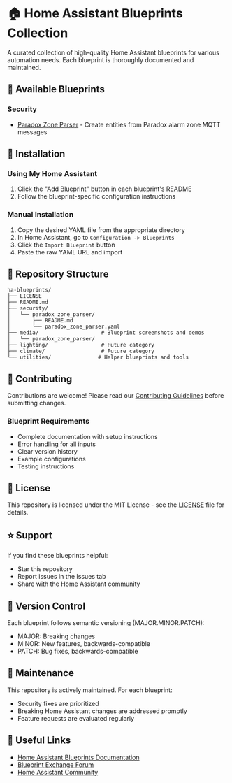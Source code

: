 # 🏠 Home Assistant Blueprints Collection

A curated collection of high-quality Home Assistant blueprints for various automation needs. Each blueprint is thoroughly documented and maintained.

## 📑 Available Blueprints

### Security
- [Paradox Zone Parser](./security/paradox_zone_parser/README.md) - Create entities from Paradox alarm zone MQTT messages

<!-- Add new blueprints here -->

## 🔧 Installation

### Using My Home Assistant
1. Click the "Add Blueprint" button in each blueprint's README
2. Follow the blueprint-specific configuration instructions

### Manual Installation
1. Copy the desired YAML file from the appropriate directory
2. In Home Assistant, go to `Configuration -> Blueprints`
3. Click the `Import Blueprint` button
4. Paste the raw YAML URL and import

## 📁 Repository Structure
```
ha-blueprints/
├── LICENSE
├── README.md
├── security/
│   └── paradox_zone_parser/
│       ├── README.md
│       └── paradox_zone_parser.yaml
├── media/                    # Blueprint screenshots and demos
│   └── paradox_zone_parser/
├── lighting/                 # Future category
├── climate/                  # Future category
└── utilities/               # Helper blueprints and tools
```

## 🤝 Contributing

Contributions are welcome! Please read our [Contributing Guidelines](CONTRIBUTING.md) before submitting changes.

### Blueprint Requirements
- Complete documentation with setup instructions
- Error handling for all inputs
- Clear version history
- Example configurations
- Testing instructions

## 📝 License

This repository is licensed under the MIT License - see the [LICENSE](LICENSE) file for details.

## ⭐ Support

If you find these blueprints helpful:
- Star this repository
- Report issues in the Issues tab
- Share with the Home Assistant community

## 🔄 Version Control

Each blueprint follows semantic versioning (MAJOR.MINOR.PATCH):
- MAJOR: Breaking changes
- MINOR: New features, backwards-compatible
- PATCH: Bug fixes, backwards-compatible

## 📅 Maintenance

This repository is actively maintained. For each blueprint:
- Security fixes are prioritized
- Breaking Home Assistant changes are addressed promptly
- Feature requests are evaluated regularly

## 🔗 Useful Links

- [Home Assistant Blueprints Documentation](https://www.home-assistant.io/docs/automation/using_blueprints/)
- [Blueprint Exchange Forum](https://community.home-assistant.io/c/blueprints-exchange)
- [Home Assistant Community](https://community.home-assistant.io/)
